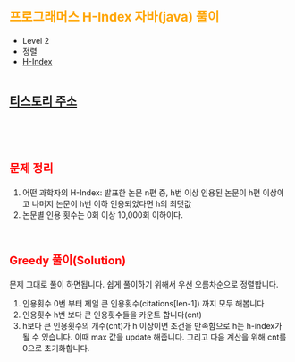 # <span style="color:orange; font-size:17pt; font-weight:bold">프로그래머스 H-Index 자바(java) 풀이</span>
- Level 2
- 정렬
- [H-Index](https://programmers.co.kr/learn/courses/30/lessons/42747)
<br><br>

## [티스토리 주소](https://hoho325.tistory.com/)
<br><br>

# <span style="color: red; font-size:15pt">문제 정리</span>
1. 어떤 과학자의 H-Index: 발표한 논문 n편 중, h번 이상 인용된 논문이 h편 이상이고 나머지 논문이 h번 이하 인용되었다면 h의 최댓값
2. 논문별 인용 횟수는 0회 이상 10,000회 이하이다.
<br><br>

# <span style="color: red; font-size:15pt">Greedy 풀이(Solution)</span>
문제 그대로 풀이 하면됩니다. 쉽게 풀이하기 위해서 우선 오름차순으로 정렬합니다.
1. 인용횟수 0번 부터 제일 큰 인용횟수(citations[len-1]) 까지 모두 해봅니다
2. 인용횟수 h번 보다 큰 인용횟수들을 카운트 합니다(cnt)
3. h보다 큰 인용횟수의 개수(cnt)가 h 이상이면 조건을 만족함으로 h는 h-index가 될 수 있습니다. 이때 max 값을 update 해줍니다. 그리고 다음 계산을 위해 cnt를 0으로 초기화합니다.